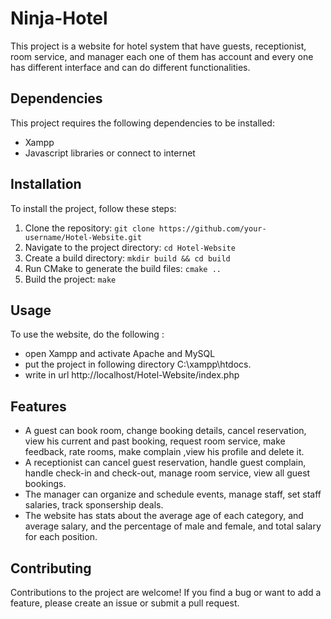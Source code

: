 # Ninja-Hotel

This project is a website for hotel system that have guests, receptionist, room service, and manager each one of them has account and every one has different interface and can do different functionalities.

## Dependencies

This project requires the following dependencies to be installed:

- Xampp
- Javascript libraries or connect to internet

## Installation

To install the project, follow these steps:

1. Clone the repository: `git clone https://github.com/your-username/Hotel-Website.git`
2. Navigate to the project directory: `cd Hotel-Website`
3. Create a build directory: `mkdir build && cd build`
4. Run CMake to generate the build files: `cmake ..`
5. Build the project: `make`

## Usage

To use the website, do the following :

- open Xampp and activate Apache and MySQL
- put the project in following directory C:\xampp\htdocs.
- write in url http://localhost/Hotel-Website/index.php
  

## Features
- A guest can book room, change booking details, cancel reservation, view his current and past booking, request room service, make feedback, rate rooms, make complain ,view his profile and delete it. 
- A receptionist can cancel guest reservation, handle guest complain, handle check-in and check-out, manage room service, view all guest bookings.
- The manager can organize and schedule events, manage staff, set staff salaries, track sponsership deals.
- The website has stats about the average age of each category, and average salary, and the percentage of male and female, and total salary for each position.

## Contributing

Contributions to the project are welcome! If you find a bug or want to add a feature, please create an issue or submit a pull request.



